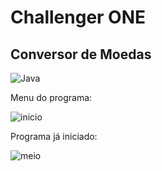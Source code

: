 # Challenger ONE
## Conversor de Moedas

![Java](https://img.shields.io/badge/java-%23ED8B00.svg?style=for-the-badge&logo=openjdk&logoColor=white)


Menu do programa:

![inicio](https://github.com/user-attachments/assets/f62afe7b-7b68-49bb-aa11-4c46e10e1668)


Programa já iniciado:

![meio](https://github.com/user-attachments/assets/51f381b8-d53f-4910-af48-6e3fc3465372)
